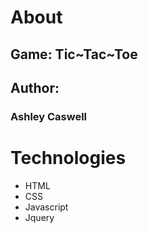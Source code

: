 # About

## Game: Tic~Tac~Toe



## Author:
### Ashley Caswell

# Technologies
+ HTML
+ CSS
+ Javascript
+ Jquery
